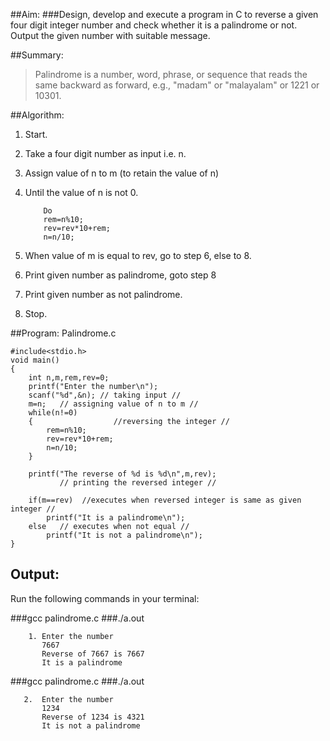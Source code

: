 ##Aim:
###Design, develop and execute a program in C to reverse a given four    digit integer number and check whether it is a palindrome or not. Output the given number with suitable message.

##Summary:
>Palindrome is a number, word, phrase, or sequence that reads the same backward as forward, e.g., "madam" or "malayalam" or 1221 or 10301.

##Algorithm:

1. Start.
2. Take a four digit number as input i.e. n.
3. Assign value of n to m (to retain the value of n)
4. Until the value of n is not 0.

           Do    
           rem=n%10;        
           rev=rev*10+rem;
           n=n/10;

5. When value of m is equal to rev, go to step 6, else to 8.
6. Print given number as palindrome, goto step 8
7. Print given number as not palindrome.  
8. Stop.

##Program: Palindrome.c
   
	#include<stdio.h>
	void main()
	{
		int n,m,rem,rev=0;
		printf("Enter the number\n");
		scanf("%d",&n); // taking input //
		m=n;   // assigning value of n to m //
		while(n!=0)
		{                  //reversing the integer //
			rem=n%10;        
			rev=rev*10+rem;
			n=n/10;
		}

		printf("The reverse of %d is %d\n",m,rev);  
               // printing the reversed integer //                        
	
		if(m==rev)  //executes when reversed integer is same as given integer //
			printf("It is a palindrome\n");
		else   // executes when not equal //
			printf("It is not a palindrome\n");
	}	

## Output:

Run the following commands in your terminal:<br>

###gcc palindrome.c
###./a.out

        1. Enter the number
           7667
           Reverse of 7667 is 7667
           It is a palindrome



###gcc palindrome.c 
###./a.out

       2.  Enter the number
           1234
           Reverse of 1234 is 4321
           It is not a palindrome
